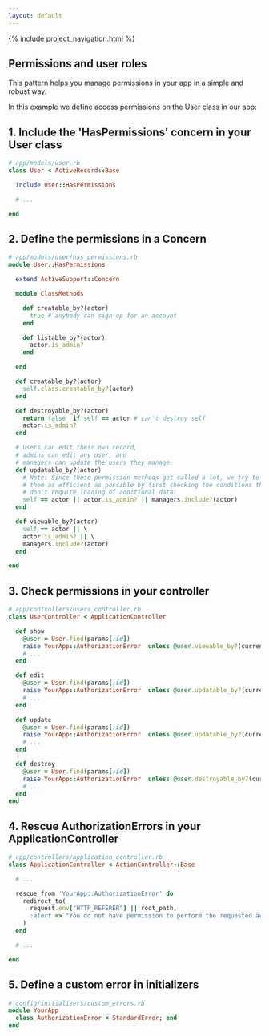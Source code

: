 ```yaml
---
layout: default
---
```


{% include project_navigation.html %}

<div class="page-header">
  <h2>Permissions and user roles</h2>
</div>


This pattern helps you manage permissions in your app in a simple and robust way.

In this example we define access permissions on the User class in our app:

## 1. Include the 'HasPermissions' concern in your User class

```ruby
# app/models/user.rb
class User < ActiveRecord::Base

  include User::HasPermissions

  # ...

end
```

## 2. Define the permissions in a Concern

```ruby
# app/models/user/has_permissions.rb
module User::HasPermissions

  extend ActiveSupport::Concern

  module ClassMethods

    def creatable_by?(actor)
      true # anybody can sign up for an account
    end

    def listable_by?(actor)
      actor.is_admin?
    end

  end

  def creatable_by?(actor)
    self.class.creatable_by?(actor)
  end

  def destroyable_by?(actor)
    return false  if self == actor # can't destroy self
    actor.is_admin?
  end

  # Users can edit their own record,
  # admins can edit any user, and
  # managers can update the users they manage
  def updatable_by?(actor)
    # Note: Since these permission methods get called a lot, we try to make
    # them as efficient as possible by first checking the conditions that
    # don't require loading of additional data:
    self == actor || actor.is_admin? || managers.include?(actor)
  end

  def viewable_by?(actor)
    self == actor || \
    actor.is_admin? || \
    managers.include?(actor)
  end

end
```

## 3. Check permissions in your controller

```ruby
# app/controllers/users_controller.rb
class UserController < ApplicationController

  def show
    @user = User.find(params[:id])
    raise YourApp::AuthorizationError  unless @user.viewable_by?(current_user)
    # ...
  end

  def edit
    @user = User.find(params[:id])
    raise YourApp::AuthorizationError  unless @user.updatable_by?(current_user)
    # ...
  end

  def update
    @user = User.find(params[:id])
    raise YourApp::AuthorizationError  unless @user.updatable_by?(current_user)
    # ...
  end

  def destroy
    @user = User.find(params[:id])
    raise YourApp::AuthorizationError  unless @user.destroyable_by?(current_user)
    # ...
  end
end
```

## 4. Rescue AuthorizationErrors in your ApplicationController

```ruby
# app/controllers/application_controller.rb
class ApplicationController < ActionController::Base

  # ...

  rescue_from 'YourApp::AuthorizationError' do
    redirect_to(
      request.env["HTTP_REFERER"] || root_path,
      :alert => "You do not have permission to perform the requested action."
    )
  end

  # ...

end
```

## 5. Define a custom error in initializers

```ruby
# config/initializers/custom_errors.rb
module YourApp
  class AuthorizationError < StandardError; end
end
```
